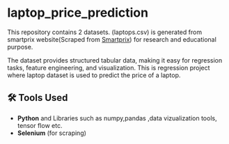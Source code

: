 # laptop_price_prediction
This repository contains 2 datasets.
(laptops.csv) is generated from smartprix website(Scraped from [Smartprix](https://www.smartprix.com)) for research and educational purpose.

The dataset provides structured tabular data, making it easy for regression tasks, feature engineering, and visualization.
This is regression project where laptop dataset is used to predict the price of a laptop.

## 🛠 Tools Used
- **Python**  and Libraries such as numpy,pandas ,data vizualization tools, tensor flow etc.
- **Selenium** (for scraping)  
